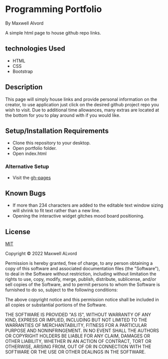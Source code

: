 # Programming Portfolio
By Maxwell Alvord

A simple html page to house github repo links.

## technologies Used

* HTML
* CSS
* Bootstrap

## Description

This page will simply house links and provide personal information on the creator, to use application just click on the desired github project repo you wish to visit. Due to additional time allowances, many extras are located at the bottom for you to play around with if you would like.

## Setup/Installation Requirements

* Clone this repository to your desktop.
* Open portfolio folder.
* Open index.html

### Alternative Setup
* Visit the [gh-pages](https://maxwellalvord.github.io/portfolio/)

## Known Bugs
* If more than 234 characters are added to the editable text window sizing will shrink to fit text rather than a new line.
* Opening the interactive widget gitches mood board positioning.

## License
[MIT](https://opensource.org/licenses/MIT)

Copyright &copy;
2022 Maxwell ALvord

Permission is hereby granted, free of charge, to any person obtaining a copy of this software and associated documentation files (the "Software"), to deal in the Software without restriction, including without limitation the rights to use, copy, modify, merge, publish, distribute, sublicense, and/or sell copies of the Software, and to permit persons to whom the Software is furnished to do so, subject to the following conditions:

The above copyright notice and this permission notice shall be included in all copies or substantial portions of the Software.

THE SOFTWARE IS PROVIDED "AS IS", WITHOUT WARRANTY OF ANY KIND, EXPRESS OR IMPLIED, INCLUDING BUT NOT LIMITED TO THE WARRANTIES OF MERCHANTABILITY, FITNESS FOR A PARTICULAR PURPOSE AND NONINFRINGEMENT. IN NO EVENT SHALL THE AUTHORS OR COPYRIGHT HOLDERS BE LIABLE FOR ANY CLAIM, DAMAGES OR OTHER LIABILITY, WHETHER IN AN ACTION OF CONTRACT, TORT OR OTHERWISE, ARISING FROM, OUT OF OR IN CONNECTION WITH THE SOFTWARE OR THE USE OR OTHER DEALINGS IN THE SOFTWARE.